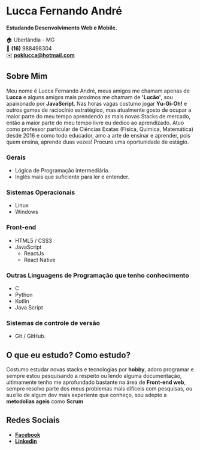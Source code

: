 # Lucca Fernando André
**Estudando Desenvolvimento Web e Mobile.**

:house:    Uberlândia - MG <br>
:iphone:   **(16)** 988498304 <br>
:envelope:  **poklucca@hotmail.com**

## Sobre Mim
Meu nome é Lucca Fernando André, meus amigos me chamam apenas de **Lucca** e alguns amigos mais proximos me chamam de **'Lucão'**, sou apaixonado por **JavaScript**. Nas horas vagas costumo jogar **Yu-Gi-Oh!** e outros games de raciocínio estratégico, mas atualmente gosto de ocupar a maior parte do meu tempo aprendendo as mais novas Stacks de mercado, então a maior parte do meu tempo livre eu dedico ao aprendizado. Atuo como professor particular de Ciências Exatas (Fisica, Quimica, Matemática) desde 2016 e como todo educador, amo a arte de ensinar e aprender, pois quem ensina, aprende duas vezes! Procuro uma oportunidade de estágio.

### Gerais
* Lógica de Programação intermediária.
* Inglês mais que suficiente para ler e entender.

### Sistemas Operacionais
* Linux
* Windows

### Front-end
* HTML5 / CSS3  
* JavaScript
    * ReactJs
    * React Native

### Outras Linguagens de Programação que tenho conhecimento
* C 
* Python
* Kotlin
* Java Script

### Sistemas de controle de versão
* Git / GitHub.

## O que eu estudo? Como estudo?
 Costumo estudar novas stacks e tecnologias por **hobby**, adoro programar e sempre estou pesquisando a respeito ou lendo alguma documentação, ultimamente tenho me aprofundado bastante na área de **Front-end web**, sempre resolvo parte dos meus problemas mais difíceis com pesquisas, ou auxílio de algum dev mais experiente que conheço, sou adepto a **metodolias ageis** como **Scrum**
 
## Redes Sociais
*  [**Facebook**](https://www.facebook.com/lucca.andre.3/)
*  [**Linkedin**](https://www.linkedin.com/in/luccafernando/)
